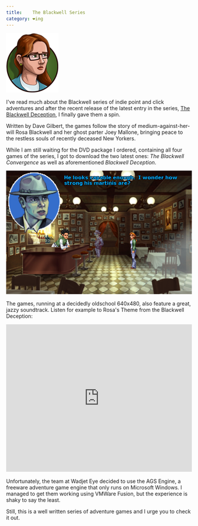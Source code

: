 ```yaml
---
title:    The Blackwell Series
category: ❤ing
---
```


<img src='/img/blackwell-deception-rosa.png' alt='Rosa Blackwell' class='left' />

I've read much about the Blackwell series of indie point and click adventures and
after the recent release of the latest entry in the series, [The Blackwell Deception][deception],
I finally gave them a spin.

Written by Dave Gilbert, the games follow the story of medium-against-her-will
Rosa Blackwell and her ghost parter Joey Mallone, bringing peace to the restless
souls of recently deceased New Yorkers.

While I am still waiting for the DVD package I ordered, containing all four
games of the series, I got to download the two latest ones: _The Blackwell
Convergence_ as well as aforementioned _Blackwell Deception_.

<div class="image">
  <img src='/img/blackwell-convergence-screenshot.png' alt='Another day, another satisfied spook.' />
</div>

The games, running at a decidedly oldschool 640x480, also feature a great,
jazzy soundtrack. Listen for example to Rosa's Theme from the Blackwell Deception:

<div class="embed rich soundcloud">
    <iframe width="100%" height="400" scrolling="no" frameborder="no" src="https://w.soundcloud.com/player/?visual=true&amp;url=http%3A%2F%2Fapi.soundcloud.com%2Ftracks%2F7084042&amp;show_artwork=true&amp;visual=false&amp;hide_related=true&amp;show_user=true&amp;show_comments=false&amp;show_reposts=false&amp;auto_play=false"></iframe>
</div>

Unfortunately, the team at Wadjet Eye decided to use the AGS Engine, a freeware
adventure game engine that only runs on Microsoft Windows.
I managed to get them working using VMWare Fusion, but the experience is shaky
to say the least.

Still, this is a well written series of adventure games and I urge you to
check it out.

[deception]: http://www.wadjeteyegames.com/blackwell-deception.html
